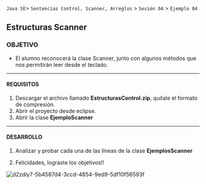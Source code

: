 
`Java SE`> `Sentencias Control, Scanner, Arreglos` > `Sesión 04` > `Ejemplo 04`

## Estructuras Scanner

### OBJETIVO

- El alumno reconocerá la clase Scanner, junto con algunos métodos que nos permitirán leer desde el teclado.

<hr> 

#### REQUISITOS

1. Descargar el archivo llamado <b>EstructurasControl.zip</b>, quitale el formato de compresión.
2. Abrir el proyecto desde eclipse.
3. Abrir la clase <b>EjemploScanner</b>

<hr>

#### DESARROLLO

1. Analizar y probar cada una de las líneas de la clase <b>EjemplosScanner</b>

2. Felicidades, lograste los objetivos!!

![d2zdiy7-5b4587d4-3ccd-4854-9ed9-5df10f56593f](https://user-images.githubusercontent.com/56565204/67425280-51a5c600-f59d-11e9-9baf-5ef3aeca8a11.png)
